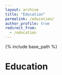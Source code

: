 ```yaml
---
layout: archive
title: "Education"
permalink: /education/
author_profile: true
redirect_from:
  - /education
---
```


{% include base_path %}

Education
=====

